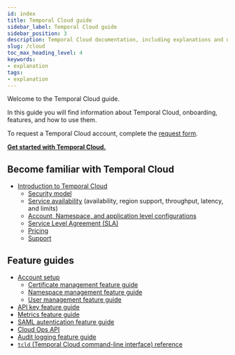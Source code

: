 ```yaml
---
id: index
title: Temporal Cloud guide
sidebar_label: Temporal Cloud guide
sidebar_position: 3
description: Temporal Cloud documentation, including explanations and usage.
slug: /cloud
toc_max_heading_level: 4
keywords:
- explanation
tags:
- explanation
---
```


<!-- THIS FILE IS GENERATED. DO NOT EDIT THIS FILE DIRECTLY -->

Welcome to the Temporal Cloud guide.

In this guide you will find information about Temporal Cloud, onboarding, features, and how to use them.

To request a Temporal Cloud account, complete the [request form](https://pages.temporal.io/cloud-request-access).

**[Get started with Temporal Cloud.](/cloud/get-started#)**

## Become familiar with Temporal Cloud

- [Introduction to Temporal Cloud](/cloud/introduction)
  - [Security model](/cloud/security#)
  - [Service availability](/cloud/service-availability#) (availability, region support, throughput, latency, and limits)
  - [Account, Namespace, and application level configurations](/cloud/limits#)
  - [Service Level Agreement (SLA)](/cloud/sla#)
  - [Pricing](/cloud/pricing)
  - [Support](/cloud/support)

## Feature guides

- [Account setup](/cloud/account-setup)
  - [Certificate management feature guide](/cloud/certificates)
  - [Namespace management feature guide](/cloud/namespaces)
  - [User management feature guide](/cloud/users)
- [API key feature guide](/cloud/api-keys#)
- [Metrics feature guide](/cloud/metrics)
- [SAML autentication feature guide](/cloud/saml)
- [Cloud Ops API](/ops#)
- [Audit logging feature guide](/cloud/audit-logging)
- [`tcld` (Temporal Cloud command-line interface) reference](/cloud/tcld)

